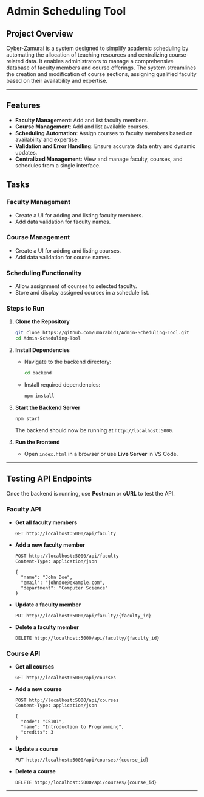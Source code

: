 # Admin Scheduling Tool


## Project Overview
Cyber-Zamurai is a system designed to simplify academic scheduling by automating the allocation of teaching resources and centralizing course-related data. It enables administrators to manage a comprehensive database of faculty members and course offerings. The system streamlines the creation and modification of course sections, assigning qualified faculty based on their availability and expertise.

---

## Features
- **Faculty Management**: Add and list faculty members.
- **Course Management**: Add and list available courses.
- **Scheduling Automation**: Assign courses to faculty members based on availability and expertise.
- **Validation and Error Handling**: Ensure accurate data entry and dynamic updates.
- **Centralized Management**: View and manage faculty, courses, and schedules from a single interface.



## Tasks

### Faculty Management
- Create a UI for adding and listing faculty members.
- Add data validation for faculty names.

### Course Management
- Create a UI for adding and listing courses.
- Add data validation for course names.

### Scheduling Functionality
- Allow assignment of courses to selected faculty.
- Store and display assigned courses in a schedule list.


### Steps to Run
1. **Clone the Repository**
   ```bash
   git clone https://github.com/umarabid1/Admin-Scheduling-Tool.git
   cd Admin-Scheduling-Tool
   ```

2. **Install Dependencies**
   - Navigate to the backend directory:
     ```bash
     cd backend
     ```
   - Install required dependencies:
     ```bash
     npm install
     ```

3. **Start the Backend Server**
   ```bash
   npm start
   ```
   The backend should now be running at `http://localhost:5000`.

4. **Run the Frontend**
   - Open `index.html` in a browser or use **Live Server** in VS Code.

---

## Testing API Endpoints
Once the backend is running, use **Postman** or **cURL** to test the API.

### **Faculty API**
- **Get all faculty members**
  ```http
  GET http://localhost:5000/api/faculty
  ```
- **Add a new faculty member**
  ```http
  POST http://localhost:5000/api/faculty
  Content-Type: application/json

  {
    "name": "John Doe",
    "email": "johndoe@example.com",
    "department": "Computer Science"
  }
  ```
- **Update a faculty member**
  ```http
  PUT http://localhost:5000/api/faculty/{faculty_id}
  ```
- **Delete a faculty member**
  ```http
  DELETE http://localhost:5000/api/faculty/{faculty_id}
  ```

### **Course API**
- **Get all courses**
  ```http
  GET http://localhost:5000/api/courses
  ```
- **Add a new course**
  ```http
  POST http://localhost:5000/api/courses
  Content-Type: application/json

  {
    "code": "CS101",
    "name": "Introduction to Programming",
    "credits": 3
  }
  ```
- **Update a course**
  ```http
  PUT http://localhost:5000/api/courses/{course_id}
  ```
- **Delete a course**
  ```http
  DELETE http://localhost:5000/api/courses/{course_id}
  ```

---


